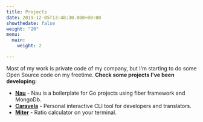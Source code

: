 ```yaml
---
title: Projects
date: 2019-12-05T13:48:30.000+00:00
showthedate: false
weight: "20"
menu:
  main:
    weight: 2

---
```

Most of my work is private code of my company, but I'm starting to do some Open Source code on my freetime. **Check some projects I've been developing:**

* [**Nau**](https://github.com/rafmst/nau "Nau") - Nau is a boilerplate for Go projects using fiber framework and MongoDb.
* [**Caravela**](https://github.com/rafmst/caravela) - Personal interactive CLI tool for developers and translators.
* [**Miter**](https://github.com/rafmst/miter) - Ratio calculator on your terminal.